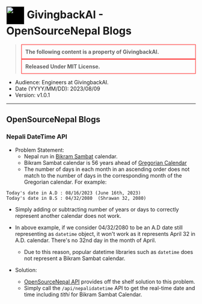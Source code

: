 # <a href="https://www.givingback.ai" target="_blank"><img src="https://givingback.ai/assets/gblogo.72c0863b.svg"  align="center" height="48" width="48" style="background-color: black;"></a>  GivingbackAI - OpenSourceNepal Blogs
> <div style="background-color: #; border: 1px solid red; padding: 10px; font-weight: bold;">The following content is a property of GivingbackAI.</div>
> <div style="background-color: #; border: 1px solid red; padding: 10px; font-weight: bold;"> Released Under MIT License.</div>

- Audience: Engineers at GivingbackAI.
- Date (YYYY/MM/DD): 2023/08/09
- Version: v1.0.1
---

## OpenSourceNepal Blogs

### Nepali DateTime API

- Problem Statement:
  - Nepal run in [Bikram Sambat](https://en.wikipedia.org/wiki/Vikram_Samvat) calendar.
  - Bikram Sambat calendar is 56 years ahead  of [Gregorian Calendar](https://en.wikipedia.org/wiki/Gregorian_calendar#:~:text=16%20External%20links-,Description,February%20in%20the%20leap%20years.)
  - The number of days in each month in an ascending order does not match to the number of days in the corresponding month of the Gregorian calendar.
For example:
```
Today's date in A.D : 08/16/2023 (June 16th, 2023)
Today's date in B.S : 04/32/2080  (Shrawan 32, 2080)
```
- Simply adding or subtracting number of years or days to correctly represent another calendar does not work.
- In above example, if we consider 04/32/2080 to be an A.D date still representing as `datetime` object, it won't work as it represents April 32 in A.D. calendar. There's no 32nd day in the month of April.
  - Due to this reason, popular datetime libraries such as `datetime` does not represent a Bikram Sambat calendar.

- Solution:
  - [OpenSourceNepal API](https://www.opensourcenepal.com/) provides off the shelf solution to this problem.
  - Simply call the `/api/nepalidatetime` API to get the real-time date and time including *tithi* for Bikram Sambat Calendar.
